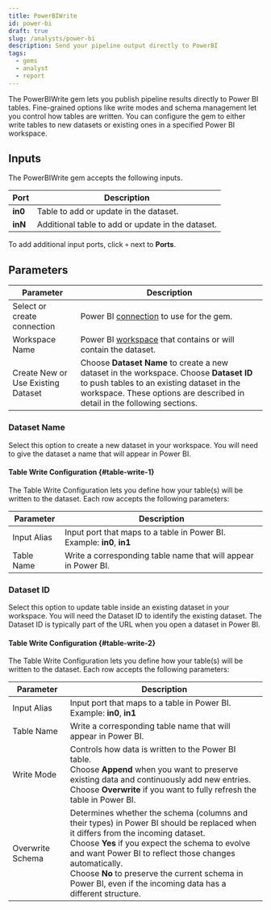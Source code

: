 ```yaml
---
title: PowerBIWrite
id: power-bi
draft: true
slug: /analysts/power-bi
description: Send your pipeline output directly to PowerBI
tags:
  - gems
  - analyst
  - report
---
```


The PowerBIWrite gem lets you publish pipeline results directly to Power BI tables. Fine-grained options like write modes and schema management let you control how tables are written. You can configure the gem to either write tables to new datasets or existing ones in a specified Power BI workspace.

## Inputs

The PowerBIWrite gem accepts the following inputs.

| Port    | Description                                       |
| ------- | ------------------------------------------------- |
| **in0** | Table to add or update in the dataset.            |
| **inN** | Additional table to add or update in the dataset. |

To add additional input ports, click `+` next to **Ports**.

## Parameters

| Parameter                          | Description                                                                                                                                                                                                      |
| ---------------------------------- | ---------------------------------------------------------------------------------------------------------------------------------------------------------------------------------------------------------------- |
| Select or create connection        | Power BI [connection](/administration/fabrics/prophecy-fabrics/connections/power-bi) to use for the gem.                                                                                                         |
| Workspace Name                     | Power BI [workspace](https://learn.microsoft.com/en-us/power-bi/collaborate-share/service-new-workspaces) that contains or will contain the dataset.                                                             |
| Create New or Use Existing Dataset | Choose **Dataset Name** to create a new dataset in the workspace. Choose **Dataset ID** to push tables to an existing dataset in the workspace. These options are described in detail in the following sections. |

### Dataset Name

Select this option to create a new dataset in your workspace. You will need to give the dataset a name that will appear in Power BI.

#### Table Write Configuration {#table-write-1}

The Table Write Configuration lets you define how your table(s) will be written to the dataset. Each row accepts the following parameters:

| Parameter   | Description                                                            |
| ----------- | ---------------------------------------------------------------------- |
| Input Alias | Input port that maps to a table in Power BI. Example: **in0**, **in1** |
| Table Name  | Write a corresponding table name that will appear in Power BI.         |

### Dataset ID

Select this option to update table inside an existing dataset in your workspace. You will need the Dataset ID to identify the existing dataset. The Dataset ID is typically part of the URL when you open a dataset in Power BI.

#### Table Write Configuration {#table-write-2}

The Table Write Configuration lets you define how your table(s) will be written to the dataset. Each row accepts the following parameters:

| Parameter        | Description                                                                                                                                                                                                                                                                                                                                                            |
| ---------------- | ---------------------------------------------------------------------------------------------------------------------------------------------------------------------------------------------------------------------------------------------------------------------------------------------------------------------------------------------------------------------- |
| Input Alias      | Input port that maps to a table in Power BI. Example: **in0**, **in1**                                                                                                                                                                                                                                                                                                 |
| Table Name       | Write a corresponding table name that will appear in Power BI.                                                                                                                                                                                                                                                                                                         |
| Write Mode       | Controls how data is written to the Power BI table.<br/>Choose **Append** when you want to preserve existing data and continuously add new entries. <br/>Choose **Overwrite** if you want to fully refresh the table in Power BI.                                                                                                                                      |
| Overwrite Schema | Determines whether the schema (columns and their types) in Power BI should be replaced when it differs from the incoming dataset. <br/>Choose **Yes** if you expect the schema to evolve and want Power BI to reflect those changes automatically. <br/>Choose **No** to preserve the current schema in Power BI, even if the incoming data has a different structure. |
